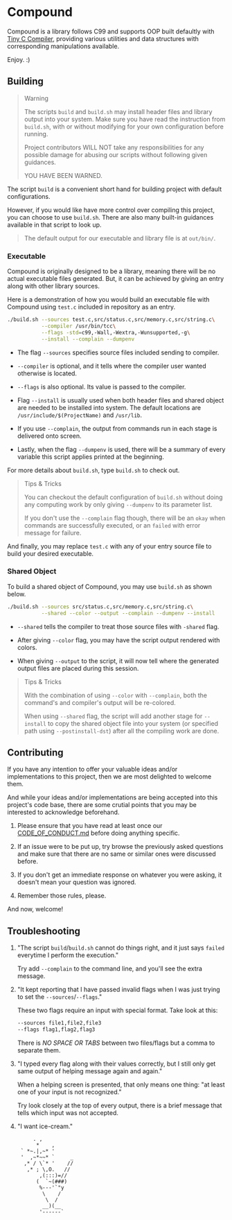 <!--
 * This file is part of Compound library.
 * Copyright (C) 2024-TODAY  William Lee
 * 
 * This library is free software; you can redistribute it and/or
 * modify it under the terms of the GNU Library General Public
 * License as published by the Free Software Foundation; either
 * version 2 of the License, or (at your option) any later version.
 * 
 * This library is distributed in the hope that it will be useful,
 * but WITHOUT ANY WARRANTY; without even the implied warranty of
 * MERCHANTABILITY or FITNESS FOR A PARTICULAR PURPOSE.  See the GNU
 * Library General Public License for more details.
 * 
 * You should have received a copy of the GNU Library General Public
 * License along with this library; if not, see
 * <https://www.gnu.org/licenses/>.
 -->

# Compound

Compound is a library follows C99 and supports OOP built defaultly
with [Tiny C Compiler](https://bellard.org/tcc/), providing
various utilities and data structures with corresponding
manipulations available.  

Enjoy.  :)

## Building

> Warning  
>  
> The scripts `build` and `build.sh` may install header files and library output
> into your system.  Make sure you have read the instruction from
> `build.sh`, with or without modifying for your own configuration
> before running.
>  
> Project contributors WILL NOT take any responsibilities for any
> possible damage for abusing our scripts without following given
> guidances.
>  
> YOU HAVE BEEN WARNED.

The script `build` is a convenient short hand for building project
with default configurations.  

However, if you would like have more control over compiling this project, you
can choose to use `build.sh`.  There are also many built-in guidances available
in that script to look up.

> The default output for our executable and library file is at `out/bin/`.

### Executable

Compound is originally designed to be a library, meaning there will be no actual
executable files generated.  But, it can be achieved by giving an entry along
with other library sources.

Here is a demonstration of how you would build an executable file with Compound
using `test.c` included in repository as an entry.

```sh
./build.sh --sources test.c,src/status.c,src/memory.c,src/string.c\
           --compiler /usr/bin/tcc\
           --flags -std=c99,-Wall,-Wextra,-Wunsupported,-g\
           --install --complain --dumpenv
```

 - The flag `--sources` specifies source files included sending to compiler.

 - `--compiler` is optional, and it tells where the compiler user wanted 
   otherwise is located.

 - `--flags` is also optional.  Its value is passed to the compiler.

 - Flag `--install` is usually used when both header files and shared object are 
   needed to be installed into system.  The default locations are 
   `/usr/include/$(ProjectName)` and `/usr/lib`.

 - If you use `--complain`, the output from commands run in each stage is 
   delivered onto screen.

 - Lastly, when the flag `--dumpenv` is used, there will be a summary of every 
   variable this script applies printed at the beginning.

For more details about `build.sh`, type `build.sh` to check out.

> Tips & Tricks  
> 
> You can checkout the default configuration of `build.sh` without doing any 
> computing work by only giving `--dumpenv` to its parameter list.
>
> If you don't use the `--complain` flag though, there will be an `okay` when 
> commands are successfully executed, or an `failed` with error message for 
> failure.

And finally, you may replace `test.c` with any of your entry source file to 
build your desired executable.

### Shared Object

To build a shared object of Compound, you may use `build.sh` as shown below.

```sh
./build.sh --sources src/status.c,src/memory.c,src/string.c\
           --shared --color --output --complain --dumpenv --install
```

 - `--shared` tells the compiler to treat those source files with `-shared` 
   flag.

 - After giving `--color` flag, you may have the script output rendered with 
   colors.
 
 - When giving `--output` to the script, it will now tell where the generated 
   output files are placed during this session.

> Tips & Tricks
> 
> With the combination of using `--color` with `--complain`, both the command's 
> and compiler's output will be re-colored.
> 
> When using `--shared` flag, the script will add another stage for `--install` 
> to copy the shared object file into your system (or specified path using 
> `--postinstall-dst`) after all the compiling work are done.

## Contributing

If you have any intention to offer your valuable ideas and/or implementations to 
this project, then we are most delighted to welcome them.  

And while your ideas and/or implementations are being accepted into this 
project's code base, there are some crutial points that you may be interested to 
acknowledge beforehand.

 1. Please ensure that you have read at least once our 
    [CODE_OF_CONDUCT.md](CODE_OF_CONDUCT.md) before doing anything specific.

 2. If an issue were to be put up, try browse the previously asked questions and 
    make sure that there are no same or similar ones were discussed before.

 3. If you don't get an immediate response on whatever you were asking, it 
    doesn't mean your question was ignored.

 4. Remember those rules, please.

And now, welcome!

## Troubleshooting

 1. "The script `build`/`build.sh` cannot do things right, and it just says 
    `failed` everytime I perform the execution."
    
    Try add `--complain` to the command line, and you'll see the extra message.

 2. "It kept reporting that I have passed invalid flags when I was just trying
     to set the `--sources`/`--flags`."

    These two flags require an input with special format.  Take look at this:
      ```sh
      --sources file1,file2,file3
      --flags flag1,flag2,flag3
      ```
    There is *NO SPACE OR TABS* between two files/flags but a comma to separate
    them.

 3. "I typed every flag along with their values correctly, but I still only get
     same output of helping message again and again."

    When a helping screen is presented, that only means one thing: "at least 
    one of your input is not recognized."
    
    Try look closely at the top of every output, there is a brief message that
    tells which input was not accepted.

 4. "I want ice-cream."
 
    ```
         . ,
          *    ,
     ` *~.|,~* '
     '  ,~*~~* `     _
      ,* / \`* '    //
       ,* ; \,O.   //
           ,(:::)=//
          (  `~(###)
           %---'`"y
            \    /
             \  /
            __)(__     
           '------`
    ```
